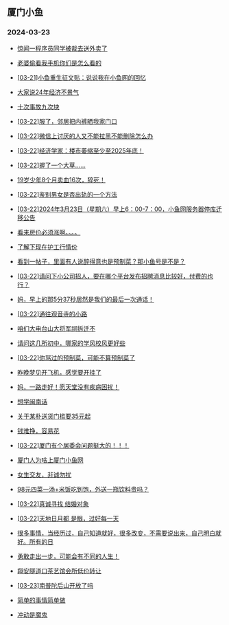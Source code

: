 ## 厦门小鱼 
### 2024-03-23

+ [惊闻一程序员同学被裁去送外卖了](http://bbs.xmfish.com/read-htm-tid-18164095.html)

+ [老婆偷看我手机你们是怎么看的](http://bbs.xmfish.com/read-htm-tid-18164085.html)

+ [[03-21]小鱼重生征文贴：说说我在小鱼网的回忆](http://bbs.xmfish.com/read-htm-tid-18164080.html)

+ [大家说24年经济不景气](http://bbs.xmfish.com/read-htm-tid-18164199.html)

+ [十次事故九次块](http://bbs.xmfish.com/read-htm-tid-18164224.html)

+ [[03-22]服了，邻居把内裤晒我家门口](http://bbs.xmfish.com/read-htm-tid-18164328.html)

+ [[03-22]微信上讨厌的人又不能拉黑不能删除怎么办](http://bbs.xmfish.com/read-htm-tid-18164152.html)

+ [[03-22]经济学家：楼市萎缩至少至2025年底！](http://bbs.xmfish.com/read-htm-tid-18164242.html)

+ [[03-22]握了一个大草……](http://bbs.xmfish.com/read-htm-tid-18164260.html)

+ [19岁少年8个月卖血16次，猝死！](http://bbs.xmfish.com/read-htm-tid-18164220.html)

+ [[03-22]鉴别男女是否出轨的一个方法](http://bbs.xmfish.com/read-htm-tid-18164364.html)

+ [[03-22]2024年3月23日（星期六）早上6：00-7：00，小鱼网服务器停库迁移公告](http://bbs.xmfish.com/read-htm-tid-18164433.html)

+ [看来房价必须涨啊。。。。](http://bbs.xmfish.com/read-htm-tid-18164380.html)

+ [了解下现在护工行情价](http://bbs.xmfish.com/read-htm-tid-18164307.html)

+ [看到一帖子，里面有人说醉得意也是预制菜？那小鱼号是不是？](http://bbs.xmfish.com/read-htm-tid-18164348.html)

+ [[03-22]请问下小公司招人，要在哪个平台发布招聘消息比较好，付费的也行？](http://bbs.xmfish.com/read-htm-tid-18164358.html)

+ [妈，早上的那5分37秒居然是我们的最后一次通话！](http://bbs.xmfish.com/read-htm-tid-18164469.html)

+ [[03-22]通往观音寺的小路](http://bbs.xmfish.com/read-htm-tid-18164398.html)

+ [咱们大电台山大将军祠拆迁不](http://bbs.xmfish.com/read-htm-tid-18164407.html)

+ [请问这几所初中，哪家的学风校风更好些](http://bbs.xmfish.com/read-htm-tid-18164531.html)

+ [[03-22]你骂过的预制菜，可能不算预制菜了](http://bbs.xmfish.com/read-htm-tid-18164520.html)

+ [昨晚梦见开飞机，感觉要开挂了](http://bbs.xmfish.com/read-htm-tid-18164453.html)

+ [妈，一路走好！愿天堂没有疾病困扰！](http://bbs.xmfish.com/read-htm-tid-18164464.html)

+ [想学闽南话](http://bbs.xmfish.com/read-htm-tid-18164467.html)

+ [关于某朴送货门槛要35元起](http://bbs.xmfish.com/read-htm-tid-18164522.html)

+ [钱难挣，容易花](http://bbs.xmfish.com/read-htm-tid-18164474.html)

+ [[03-22]厦门有个居委会问题挺大的！！！](http://bbs.xmfish.com/read-htm-tid-18164481.html)

+ [厦门人为啥上厦门小鱼网](http://bbs.xmfish.com/read-htm-tid-18164516.html)

+ [女生交友，非诚勿扰](http://bbs.xmfish.com/read-htm-tid-18164581.html)

+ [98元四菜一汤+米饭吃到饱，外送一瓶饮料贵吗？](http://bbs.xmfish.com/read-htm-tid-18164478.html)

+ [[03-22]真诚寻找 结婚对象](http://bbs.xmfish.com/read-htm-tid-18164526.html)

+ [[03-22]天地日月都 是眼，过好每一天](http://bbs.xmfish.com/read-htm-tid-18164482.html)

+ [很多事情，当经历过，自己知道就好，很多改变，不需要说出来，自己明白就好。所有的日](http://bbs.xmfish.com/read-htm-tid-18164502.html)

+ [勇敢走出一步，可能会有不同的人生！](http://bbs.xmfish.com/read-htm-tid-18164591.html)

+ [翔安隧道口茶艺馆会所低价转让](http://bbs.xmfish.com/read-htm-tid-18164679.html)

+ [[03-23]南普陀后山开放了吗](http://bbs.xmfish.com/read-htm-tid-18164614.html)

+ [简单的事情简单做](http://bbs.xmfish.com/read-htm-tid-18164628.html)

+ [冲动是魔鬼](http://bbs.xmfish.com/read-htm-tid-18164667.html)

